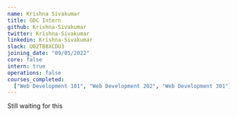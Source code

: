 ```yaml
---
name: Krishna Sivakumar
title: GDC Intern
github: Krishna-Sivakumar
twitter: Krishna-Sivakumar
linkedin: Krishna-Sivakumar
slack: U02TB8XCDU3
joining_date: "09/05/2022"
core: false
intern: true
operations: false
courses_completed:
  ["Web Development 101", "Web Development 202", "Web Development 301"]
---
```


Still waiting for this
